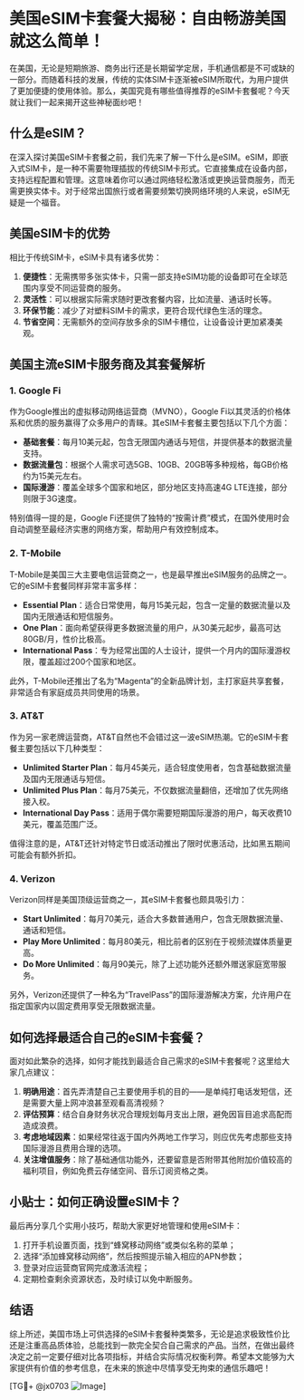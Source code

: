 # 美国eSIM卡套餐大揭秘：自由畅游美国就这么简单！

在美国，无论是短期旅游、商务出行还是长期留学定居，手机通信都是不可或缺的一部分。而随着科技的发展，传统的实体SIM卡逐渐被eSIM所取代，为用户提供了更加便捷的使用体验。那么，美国究竟有哪些值得推荐的eSIM卡套餐呢？今天就让我们一起来揭开这些神秘面纱吧！

## 什么是eSIM？

在深入探讨美国eSIM卡套餐之前，我们先来了解一下什么是eSIM。eSIM，即嵌入式SIM卡，是一种不需要物理插拔的传统SIM卡形式。它直接集成在设备内部，支持远程配置和管理。这意味着你可以通过网络轻松激活或更换运营商服务，而无需更换实体卡。对于经常出国旅行或者需要频繁切换网络环境的人来说，eSIM无疑是一个福音。

## 美国eSIM卡的优势

相比于传统SIM卡，eSIM卡具有诸多优势：

1. **便捷性**：无需携带多张实体卡，只需一部支持eSIM功能的设备即可在全球范围内享受不同运营商的服务。
2. **灵活性**：可以根据实际需求随时更改套餐内容，比如流量、通话时长等。
3. **环保节能**：减少了对塑料SIM卡的需求，更符合现代绿色生活的理念。
4. **节省空间**：无需额外的空间存放多余的SIM卡槽位，让设备设计更加紧凑美观。

## 美国主流eSIM卡服务商及其套餐解析

### 1. Google Fi

作为Google推出的虚拟移动网络运营商（MVNO），Google Fi以其灵活的价格体系和优质的服务赢得了众多用户的青睐。其eSIM卡套餐主要包括以下几个方面：

- **基础套餐**：每月10美元起，包含无限国内通话与短信，并提供基本的数据流量支持。
- **数据流量包**：根据个人需求可选5GB、10GB、20GB等多种规格，每GB价格约为15美元左右。
- **国际漫游**：覆盖全球多个国家和地区，部分地区支持高速4G LTE连接，部分则限于3G速度。

特别值得一提的是，Google Fi还提供了独特的“按需计费”模式，在国外使用时会自动调整至最经济实惠的网络方案，帮助用户有效控制成本。

### 2. T-Mobile

T-Mobile是美国三大主要电信运营商之一，也是最早推出eSIM服务的品牌之一。它的eSIM卡套餐同样非常丰富多样：

- **Essential Plan**：适合日常使用，每月15美元起，包含一定量的数据流量以及国内无限通话和短信服务。
- **One Plan**：面向希望获得更多数据流量的用户，从30美元起步，最高可达80GB/月，性价比极高。
- **International Pass**：专为经常出国的人士设计，提供一个月内的国际漫游权限，覆盖超过200个国家和地区。

此外，T-Mobile还推出了名为“Magenta”的全新品牌计划，主打家庭共享套餐，非常适合有家庭成员共同使用的场景。

### 3. AT&T

作为另一家老牌运营商，AT&T自然也不会错过这一波eSIM热潮。它的eSIM卡套餐主要包括以下几种类型：

- **Unlimited Starter Plan**：每月45美元，适合轻度使用者，包含基础数据流量及国内无限通话与短信。
- **Unlimited Plus Plan**：每月75美元，不仅数据流量翻倍，还增加了优先网络接入权。
- **International Day Pass**：适用于偶尔需要短期国际漫游的用户，每天收费10美元，覆盖范围广泛。

值得注意的是，AT&T还针对特定节日或活动推出了限时优惠活动，比如黑五期间可能会有额外折扣。

### 4. Verizon

Verizon同样是美国顶级运营商之一，其eSIM卡套餐也颇具吸引力：

- **Start Unlimited**：每月70美元，适合大多数普通用户，包含无限数据流量、通话和短信。
- **Play More Unlimited**：每月80美元，相比前者的区别在于视频流媒体质量更高。
- **Do More Unlimited**：每月90美元，除了上述功能外还额外赠送家庭宽带服务。

另外，Verizon还提供了一种名为“TravelPass”的国际漫游解决方案，允许用户在指定国家内以固定费用享受无限数据流量。

## 如何选择最适合自己的eSIM卡套餐？

面对如此繁杂的选择，如何才能找到最适合自己需求的eSIM卡套餐呢？这里给大家几点建议：

1. **明确用途**：首先弄清楚自己主要使用手机的目的——是单纯打电话发短信，还是需要大量上网冲浪甚至观看高清视频？
2. **评估预算**：结合自身财务状况合理规划每月支出上限，避免因盲目追求高配而造成浪费。
3. **考虑地域因素**：如果经常往返于国内外两地工作学习，则应优先考虑那些支持国际漫游且费用合理的选项。
4. **关注增值服务**：除了基础通信功能外，还要留意是否附带其他附加价值较高的福利项目，例如免费云存储空间、音乐订阅资格之类。

## 小贴士：如何正确设置eSIM卡？

最后再分享几个实用小技巧，帮助大家更好地管理和使用eSIM卡：

1. 打开手机设置页面，找到“蜂窝移动网络”或类似名称的菜单；
2. 选择“添加蜂窝移动网络”，然后按照提示输入相应的APN参数；
3. 登录对应运营商官网完成激活流程；
4. 定期检查剩余资源状态，及时续订以免中断服务。

## 结语

综上所述，美国市场上可供选择的eSIM卡套餐种类繁多，无论是追求极致性价比还是注重高品质体验，总能找到一款完全契合自己需求的产品。当然，在做出最终决定之前一定要仔细对比各项指标，并结合实际情况权衡利弊。希望本文能够为大家提供有价值的参考信息，在未来的旅途中尽情享受无拘束的通信乐趣吧！

[TG💪+ @jx0703 ![Image](https://github.com/user-attachments/assets/dbca1d08-cadb-493c-b0ec-ad6f7a83f270)]